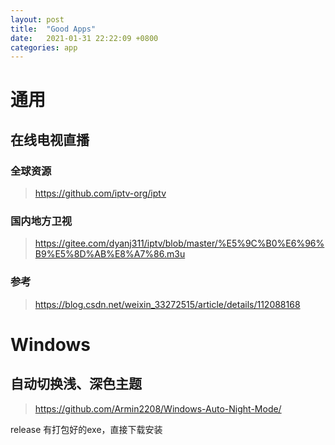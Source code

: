 ```yaml
---
layout: post
title:  "Good Apps"
date:   2021-01-31 22:22:09 +0800
categories: app
---
```

# 通用

## 在线电视直播

### 全球资源
> https://github.com/iptv-org/iptv

### 国内地方卫视
> https://gitee.com/dyanj311/iptv/blob/master/%E5%9C%B0%E6%96%B9%E5%8D%AB%E8%A7%86.m3u

### 参考

> https://blog.csdn.net/weixin_33272515/article/details/112088168

# Windows

## 自动切换浅、深色主题

> https://github.com/Armin2208/Windows-Auto-Night-Mode/

release 有打包好的exe，直接下载安装